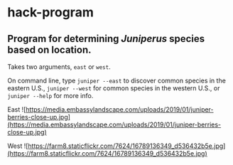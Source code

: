 # hack-program

## Program for determining *Juniperus* species based on location.

Takes two arguments, `east` or `west`.

On command line, type `juniper --east` to discover common species in the eastern U.S., `juniper --west` for common species in the western U.S., or `juniper --help` for more info.

East
![https://media.embassylandscape.com/uploads/2019/01/juniper-berries-close-up.jpg](https://media.embassylandscape.com/uploads/2019/01/juniper-berries-close-up.jpg)

West
![https://farm8.staticflickr.com/7624/16789136349_d536432b5e.jpg](https://farm8.staticflickr.com/7624/16789136349_d536432b5e.jpg)
